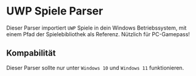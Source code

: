 # UWP Spiele Parser

Dieser Parser importiert `UWP` Spiele in dein Windows Betriebssystem, mit einem Pfad der Spielebibliothek als Referenz. Nützlich für PC-Gamepass!

## Kompabilität

Dieser Parser sollte nur unter `Windows 10` und `Windows 11` funktionieren.